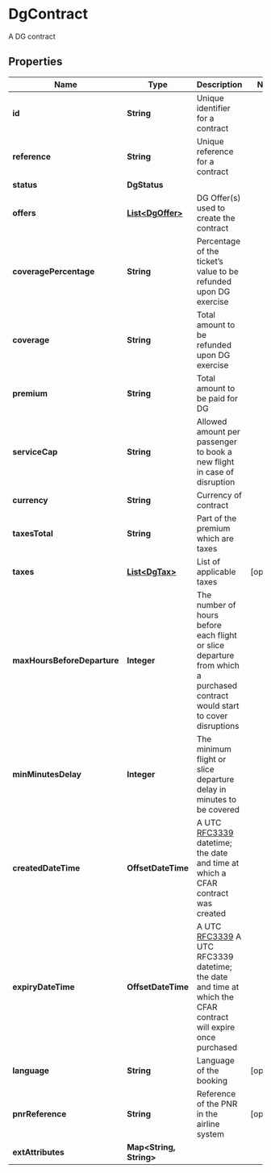 

# DgContract

A DG contract

## Properties

| Name | Type | Description | Notes |
|------------ | ------------- | ------------- | -------------|
|**id** | **String** | Unique identifier for a contract |  |
|**reference** | **String** | Unique reference for a contract |  |
|**status** | **DgStatus** |  |  |
|**offers** | [**List&lt;DgOffer&gt;**](DgOffer.md) | DG Offer(s) used to create the contract |  |
|**coveragePercentage** | **String** | Percentage of the ticket’s value to be refunded upon DG exercise |  |
|**coverage** | **String** | Total amount to be refunded upon DG exercise |  |
|**premium** | **String** | Total amount to be paid for DG |  |
|**serviceCap** | **String** | Allowed amount per passenger to book a new flight in case of disruption |  |
|**currency** | **String** | Currency of contract |  |
|**taxesTotal** | **String** | Part of the premium which are taxes |  |
|**taxes** | [**List&lt;DgTax&gt;**](DgTax.md) | List of applicable taxes |  [optional] |
|**maxHoursBeforeDeparture** | **Integer** | The number of hours before each flight or slice departure from which a purchased contract would start to cover disruptions |  |
|**minMinutesDelay** | **Integer** | The minimum flight or slice departure delay in minutes to be covered |  |
|**createdDateTime** | **OffsetDateTime** | A UTC [RFC3339](https://xml2rfc.tools.ietf.org/public/rfc/html/rfc3339.html#anchor14) datetime; the date and time at which a CFAR contract was created |  |
|**expiryDateTime** | **OffsetDateTime** | A UTC [RFC3339](https://xml2rfc.tools.ietf.org/public/rfc/html/rfc3339.html#anchor14) A UTC RFC3339 datetime; the date and time at which the CFAR contract will expire once purchased |  |
|**language** | **String** | Language of the booking |  [optional] |
|**pnrReference** | **String** | Reference of the PNR in the airline system |  [optional] |
|**extAttributes** | **Map&lt;String, String&gt;** |  |  |



